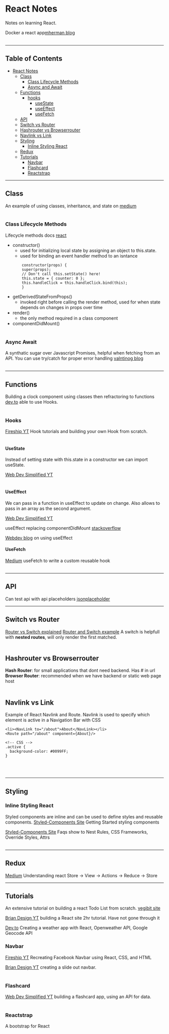 # React Notes
Notes on learning React. 

Docker a react app[mherman blog](https://mherman.org/blog/dockerizing-a-react-app/)
<br><br>

---
## Table of Contents
* [React Notes](#react-notes)
    * [Class](#class)
        * [Class Lifecycle Methods](#class-lifecycle-methods)
        * [Async and Await](#async-await)
    * [Functions](#functions)
        * [hooks](#hooks)
            * [useState](#usestate)
            * [useEffect](#useeffect)
            * [useFetch](#usefetch)
    * [API](#api)
    * [Switch vs Router](#switch-vs-router)
    * [Hashrouter vs Browserrouter](#hashrouter-vs-browserrouter)
    * [Navlink vs Link](#navlink-vs-link)
    * [Styling](#styling)
        * [Inline Styling React](#inline-styling-react)
    * [Redux](#redux)
    * [Tutorials](#tutorials)
        * [Navbar](#navbar)
        * [Flashcard](#flashcard)
        * [Reactstrap](#reactstrap)


---
## Class
An example of using classes, inheritance, and state on [medium](https://medium.com/swlh/create-a-web-page-using-react-d5ad9d03fb1f)
<br><br>

### Class Lifecycle Methods
Lifecycle methods docs [react](https://reactjs.org/docs/react-component.html#commonly-used-lifecycle-methods)

* constructor() 
    * used for initializing local state by assigning an object to this.state. 
    * used for binding an event handler method to an isntance
    ```
        constructor(props) {
        super(props);
        // Don't call this.setState() here!
        this.state = { counter: 0 };
        this.handleClick = this.handleClick.bind(this);
        }
    ```
* getDerivedStateFromProps()
    * invoked right before calling the render method, used for when state depends on changes in props over time
* render()
    * the only method required in a class component
* componentDidMount()
<br><br>

### Async Await
A synthatic sugar over Javascript Promises, helpful when fetching from an API. You can use try/catch for proper error handling [valntinog blog](https://www.valentinog.com/blog/await-react/)
<br><br>

---
## Functions
Building a clock component using classes then refractoring to functions [dev.to](https://dev.to/danielleye/react-class-component-vs-function-component-with-hooks-13dg) able to use Hooks. 
<br><br>

### Hooks
[Fireship YT](https://www.youtube.com/watch?v=TNhaISOUy6Q) Hook tutorials and building your own Hook from scratch. 
<br><br>

#### UseState
Instead of setting state with this.state in a constructor we can import useState.

[Web Dev Simplified YT](https://www.youtube.com/watch?v=O6P86uwfdR0)
<br><br>

#### UseEffect
We can pass in a function in useEffect to update on change. Also allows to pass in an array as the second argument.


[Web Dev Simplified YT](https://www.youtube.com/watch?v=0ZJgIjIuY7U&t=309s)


useEffect replacing componentDidMount [stackoverflow](https://stackoverflow.com/questions/53945763/componentdidmount-equivalent-on-a-react-function-hooks-component)


[Webdev blog](https://thewebdev.info/2020/05/05/react-hooks-equivalent-of-componentdidmount/) on using useEffect
<br>

#### UseFetch
[Medium](https://medium.com/swlh/write-a-custom-reusable-hook-usefetch-1443d8d4e1e1) useFetch to write a custom reusable hook
<br><br>

---
## API
Can test api with api placeholders [jsonplaceholder](https://jsonplaceholder.typicode.com/users)


---
## Switch vs Router
[Router vs Switch explained](https://medium.com/@jenniferdobak/react-router-vs-switch-components-2af3a9fc72e)
[Router and Switch example](https://reactrouter.com/web/api/Switch)
A switch is helpfull with **nested routes**, will only render the first matched.<br><br>


## Hashrouter vs Browserrouter
**Hash Router**: for small applications that dont need backend. Has # in url 
**Browser Router**: recommended when we have backend or static web page host <br><br>


## Navlink vs Link
Example of React Navlink and Route. Navlink is used to specify which element is active in a Navigation Bar with CSS
```
<li><NavLink to="/about">About</NavLink></li>
<Route path="/about" component={About}/>

<!-- CSS -->
.active {
  background-color: #0099FF;
}
```
<br><br>

---
## Styling


### Inline Styling React
Styled components are inline and can be used to define styles and reusable components. [Styled-Components Site](https://styled-components.com/docs/basics) Getting Started styling components


[Styled-Components Site](https://styled-components.com/docs/faqs#can-i-nest-rules) Faqs show to Nest Rules, CSS Frameworks, Override Styles, Attrs
<br><br>

---
## Redux
[Medium](https://medium.com/swlh/understanding-react-redux-and-react-redux-c52d46dd1a04) Understanding react Store -> View -> Actions -> Reduce -> Store



---
## Tutorials
An extensive tutorial on building a react Todo List from scratch. [vegibit site](https://vegibit.com/create-a-react-element-from-scratch/)


[Brian Design YT](https://www.youtube.com/watch?v=3nLTB_E6XAM) building a React site 2hr tutorial. Have not gone through it

[Dev.to](https://dev.to/rafavls/creating-a-weather-app-with-reactjs-part-2-5gi3) Creating a weather app with React, Openweather API, Google Geocode API

### Navbar
[Fireship YT](https://www.youtube.com/watch?v=IF6k0uZuypA) Recreating Facebook Navbar using React, CSS, and HTML

[Brian Design YT](https://www.youtube.com/watch?v=CXa0f4-dWi4) creating a slide out navbar.
<br><br>

### Flashcard
[Web Dev Simplified YT](https://www.youtube.com/watch?v=hEtZ040fsD8&t=2096s) building a flashcard app, using an API for data.
<br><br>

### Reactstrap
A bootstrap for React
<br><br>